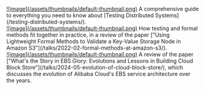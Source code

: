 <p>
    <div class="featured-link">
    <a href="/testing-distributed-systems/">![image](/assets/thumbnails/default-thumbnail.png)</a>
    A comprehensive guide to everything you need to know
    about [Testing Distributed Systems](/testing-distributed-systems/).
    </div>
    <div class="featured-link">
    <a href="/testing-distributed-systems/">![image](/assets/thumbnails/default-thumbnail.png)</a>
    How testing and formal methods fit together in practice, in a review of the paper 
    ["Using Lightweight Formal Methods to Validate a Key-Value Storage Node in Amazon S3"](/talks/2022-02-formal-methods-at-amazon-s3/).      
    </div>
    <div class="featured-link">
    <a href="/testing-distributed-systems/">![image](/assets/thumbnails/default-thumbnail.png)</a>
    A review of the paper
    ["What's the Story in EBS Glory: Evolutions and Lessons in Building Cloud Block Store"](/talks/2024-05-evolution-of-cloud-block-store/),
    which discusses the evolution of Alibaba Cloud's EBS service architecture over the years.      
    </div>
</p>
